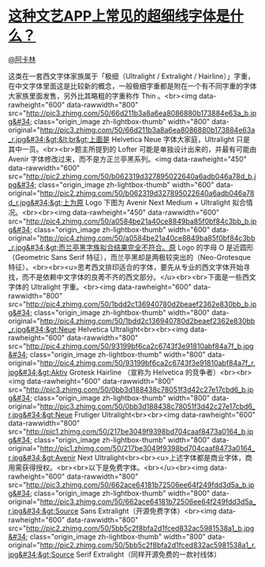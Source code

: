 
#  [这种文艺APP上常见的超细线字体是什么？](https://zhihu.com/questions/29505835)



[@阿卡林](https://zhihu.com/people/d29f4575602f7438fb36ce6043571dc6)

这类在一套西文字体家族属于「极细（Ultralight / Extralight / Hairline）」字重，在中文字体里面这是比较新的概念，一般极细字重都是附在一个有不同字重的字体大家族里面发售，另外比其略粗的字重称作 Thin 。&lt;br&gt;&lt;img data-rawheight=&#34;600&#34; data-rawwidth=&#34;800&#34; src=&#34;http://pic3.zhimg.com/50/66d211b3a8a6ea8086880b173884e63a_b.jpg&#34; class=&#34;origin_image zh-lightbox-thumb&#34; width=&#34;800&#34; data-original=&#34;http://pic3.zhimg.com/50/66d211b3a8a6ea8086880b173884e63a_r.jpg&#34;&gt;&lt;br&gt;上面是 Helvetica Neue 字体大家庭，Ultralight 只是其中一员。&lt;br&gt;&lt;br&gt;题主所提到的 Lofter 可能是单独设计出来的，并最有可能由 Avenir 字体修改过来，而不是方正兰亭黑系列。&lt;img data-rawheight=&#34;450&#34; data-rawwidth=&#34;600&#34; src=&#34;http://pic2.zhimg.com/50/b062319d327895022640a6adb046a78d_b.jpg&#34; class=&#34;origin_image zh-lightbox-thumb&#34; width=&#34;600&#34; data-original=&#34;http://pic2.zhimg.com/50/b062319d327895022640a6adb046a78d_r.jpg&#34;&gt;上为原 Logo 下图为 Avenir Next Medium + Ultralight 拟合情况。&lt;br&gt;&lt;br&gt;&lt;img data-rawheight=&#34;450&#34; data-rawwidth=&#34;600&#34; src=&#34;http://pic4.zhimg.com/50/a0584be21a40ce8849ba85f0bf84c3bb_b.jpg&#34; class=&#34;origin_image zh-lightbox-thumb&#34; width=&#34;600&#34; data-original=&#34;http://pic4.zhimg.com/50/a0584be21a40ce8849ba85f0bf84c3bb_r.jpg&#34;&gt;而兰亭黑字族拟合结果完全不符合。原 Logo 的字母 O 是近圆形（Geometric Sans Serif 特征），而兰亭黑却是两极较突出的（Neo-Grotesque 特征）。&lt;br&gt;&lt;br&gt;&lt;u&gt;思考西文排印适合的字体，要先从专业的西文字体开始寻找，而不是依赖中文字体的良莠不齐的西文部分。&lt;/u&gt;&lt;br&gt;&lt;br&gt;下面是一些西文字体的 Ultralight 字重。&lt;br&gt;&lt;img data-rawheight=&#34;600&#34; data-rawwidth=&#34;800&#34; src=&#34;http://pic4.zhimg.com/50/1bdd2c136940780d2beaef2362e830bb_b.jpg&#34; class=&#34;origin_image zh-lightbox-thumb&#34; width=&#34;800&#34; data-original=&#34;http://pic4.zhimg.com/50/1bdd2c136940780d2beaef2362e830bb_r.jpg&#34;&gt;Neue Helvetica Ultralight&lt;br&gt;&lt;br&gt;&lt;img data-rawheight=&#34;600&#34; data-rawwidth=&#34;800&#34; src=&#34;http://pic4.zhimg.com/50/93199bf6ca2c6743f3e91810abf84a7f_b.jpg&#34; class=&#34;origin_image zh-lightbox-thumb&#34; width=&#34;800&#34; data-original=&#34;http://pic4.zhimg.com/50/93199bf6ca2c6743f3e91810abf84a7f_r.jpg&#34;&gt;Aktiv Grotesk Hairline （宣称为 Helvetica 的竞争者）&lt;br&gt;&lt;br&gt;&lt;img data-rawheight=&#34;600&#34; data-rawwidth=&#34;800&#34; src=&#34;http://pic3.zhimg.com/50/0bb3d188438c78051f3d42c27e17cbd6_b.jpg&#34; class=&#34;origin_image zh-lightbox-thumb&#34; width=&#34;800&#34; data-original=&#34;http://pic3.zhimg.com/50/0bb3d188438c78051f3d42c27e17cbd6_r.jpg&#34;&gt;Neue Frutiger Ultralight&lt;br&gt;&lt;br&gt;&lt;img data-rawheight=&#34;600&#34; data-rawwidth=&#34;800&#34; src=&#34;http://pic1.zhimg.com/50/217be3049f9398bd704caaf8473a0164_b.jpg&#34; class=&#34;origin_image zh-lightbox-thumb&#34; width=&#34;800&#34; data-original=&#34;http://pic1.zhimg.com/50/217be3049f9398bd704caaf8473a0164_r.jpg&#34;&gt;Avenir Next Ultralight&lt;br&gt;&lt;br&gt;&lt;u&gt;上述字体都是商业字体，商用需获得授权。&lt;br&gt;&lt;br&gt;以下是免费字体。&lt;br&gt;&lt;/u&gt;&lt;br&gt;&lt;img data-rawheight=&#34;600&#34; data-rawwidth=&#34;800&#34; src=&#34;http://pic3.zhimg.com/50/662ace64181b72506ee64f249fdd3d5a_b.jpg&#34; class=&#34;origin_image zh-lightbox-thumb&#34; width=&#34;800&#34; data-original=&#34;http://pic3.zhimg.com/50/662ace64181b72506ee64f249fdd3d5a_r.jpg&#34;&gt;Source Sans Extralight（开源免费字体）&lt;br&gt;&lt;img data-rawheight=&#34;600&#34; data-rawwidth=&#34;800&#34; src=&#34;http://pic2.zhimg.com/50/5bb5c2f8bfa2d1fced832ac5981538a1_b.jpg&#34; class=&#34;origin_image zh-lightbox-thumb&#34; width=&#34;800&#34; data-original=&#34;http://pic2.zhimg.com/50/5bb5c2f8bfa2d1fced832ac5981538a1_r.jpg&#34;&gt;Source Serif Extralight（同样开源免费的一款衬线体）
